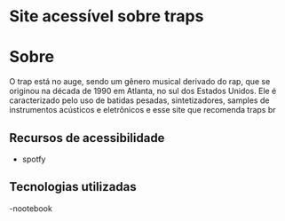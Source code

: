 # Site acessível sobre traps
# Sobre
O trap está no auge, sendo um gênero musical derivado do rap, que se originou na década de 1990 em Atlanta, no sul dos Estados Unidos. Ele é caracterizado pelo uso de batidas pesadas, sintetizadores, samples de instrumentos acústicos e eletrônicos
e esse site que recomenda traps br
## Recursos de acessibilidade  
- spotfy
## Tecnologias utilizadas
-nootebook
